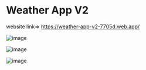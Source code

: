 # Weather App V2
 
website link=> https://weather-app-v2-7705d.web.app/

![image](https://github.com/abhistark007/Weather-App-v2/assets/58290134/cef0e32d-01d4-4834-b567-b34c9225f65b)


![image](https://github.com/abhistark007/Weather-App-v2/assets/58290134/3cd99444-f4ad-41a1-843f-c2255998f6a9)


![image](https://github.com/abhistark007/Weather-App-v2/assets/58290134/917bfff0-44be-43d5-ac97-7c43c6ec69cc)


